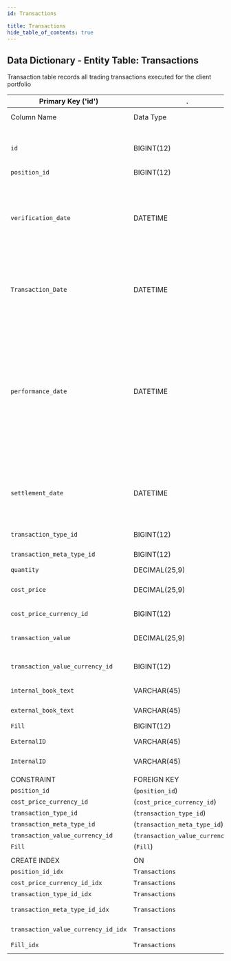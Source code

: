 ```yaml
---
id: Transactions

title: Transactions
hide_table_of_contents: true
---
```


## Data Dictionary - Entity Table: Transactions

Transaction table records all trading transactions executed for the client portfolio		


| Primary Key ('id')|.|ENGINE = InnoDB|.|.|
|---|---|---|---|---|
|Column Name|Data Type|PK Primary Key, NN-Not Null, Null|Example|Comments|
||
|`id`|BIGINT(12)|PK, NN|1|PrimaryKey-ID,(auto creates)Contains the transactions|
|`position_id` |BIGINT(12)|NOT NULL|1|ID of the position|
|`verification_date`|DATETIME|NULL|10/10/2020  12:30:00 PM|'Verification Date (Completion date of the entire trade verification process incl. confirmation, affirmation and allocation)\n'|
|`Transaction_Date`|DATETIME|NOT NULL |10/10/2020  12:30:00 PM|'Trade Date (Execution date of the trade, relevant for tax rules and holding periods)\n'|
|`performance_date`|DATETIME|NULL|10/10/2020  12:30:00 PM|'Performance Date (date from which performance should be calculated - custodians are mostly settlement oriented while most performance reporting systems are trade date oriented)\n'|
|`settlement_date`|DATETIME|NULL|10/10/2020  12:30:00 PM|'Settlement Date (relevant for brokers re funding of trades and to determine legal ownership)\n'|
|`transaction_type_id`|BIGINT(12)|NOT NULL |1|ID of the transaction type|
|`transaction_meta_type_id`|BIGINT(12)|NULL|1|ID of the meta type|
|`quantity`|DECIMAL(25,9)|NOT NULL |2000|quantity traded|
|`cost_price`|DECIMAL(25,9)|NOT NULL |12|'Average execution price for transaction'|
|`cost_price_currency_id`|BIGINT(12)|NOT NULL |1|'ID of the cost price currency'|
|`transaction_value`|DECIMAL(25,9)|NULL |24000|Transaction value in trade currency|
|`transaction_value_currency_id`|BIGINT(12)|NULL |1|Currency ID of Transaction value|
|`internal_book_text`|VARCHAR(45)|NULL |A123|Internal booking text|
|`external_book_text`|VARCHAR(45)|NULL |B123|External booking text|
|`Fill` |BIGINT(12)|NULL |1|Filling order id|
|`ExternalID`|VARCHAR(45)|NULL |1|External transaction id|
|`InternalID`|VARCHAR(45)|NULL |1|Internal transaction id|
||
|CONSTRAINT|FOREIGN KEY|REFERENCES|ON DELETE|ON UPDATE|
|`position_id`|(`position_id`)|`Position`(`id`)| NO ACTION|NO ACTION|
|`cost_price_currency_id`|(`cost_price_currency_id`)|`Currency` (`id`)| NO ACTION|NO ACTION|
|`transaction_type_id`|(`transaction_type_id`)|`Transaction_Type`(`id`)| NO ACTION|NO ACTION|
|`transaction_meta_type_id`|(`transaction_meta_type_id`)|`Transaction_Meta_Type` (`id`)| NO ACTION|NO ACTION|
|`transaction_value_currency_id`|(`transaction_value_currency_id`)|`Currency` (`id`)| NO ACTION|NO ACTION|
|`Fill`|(`Fill`)|`Fill` (`id`)| NO ACTION|NO ACTION|
||
|CREATE INDEX|ON|ASC|VISABLE|.|
|`position_id_idx`|`Transactions`|(`position_id` ASC)| VISIBLE|.|
|`cost_price_currency_id_idx`|`Transactions`|(`cost_price_currency_id` ASC)| VISIBLE|.|
|`transaction_type_id_idx`|`Transactions `|(`transaction_type_id` ASC)| VISIBLE|.|  
|`transaction_meta_type_id_idx`|`Transactions `|(`transaction_meta_type_id` ASC)| VISIBLE|.|
|`transaction_value_currency_id_idx`|`Transactions `|(`transaction_value_currency_id` ASC)| VISIBLE|.|
|`Fill_idx`|`Transactions `|(`Fill` ASC)| VISIBLE|.|  
||
